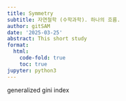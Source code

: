 ```yaml
---
title: Symmetry
subtitle: 자연철학 (수학과학). 하나의 흐름.
author: gitSAM
date: '2025-03-25'
abstract: This short study 
format:
  html:
    code-fold: true
    toc: true
jupyter: python3
---
```


generalized gini index
